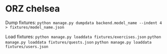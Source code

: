# ORZ chelsea


Dump fixtures: `python manage.py dumpdata backend.model_name --indent 4 > fixtures/model_name.json`

Load fixtures:
`python manage.py loaddata fixtures/exercises.json`
`python manage.py loaddata fixtures/quests.json`
`python manage.py loaddata fixtures/users.json`